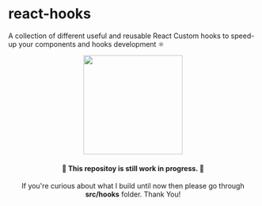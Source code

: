 # react-hooks
A collection of different useful and reusable React Custom hooks to speed-up your components and hooks development ⚛

<p align=center><a href="https://github.com/wip/app/tree/master/assets"><img src="https://github.com/wip/app/raw/master/assets/wip-logo.png" alt="" width="200" height="200"></a></p>

<h4 align="center">🚧 This repositoy is still work in progress. 🚧</h1>
<p align="center">If you're curious about what I build until now then please go through <b>src/hooks</b> folder. Thank You!</p>

